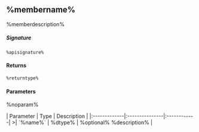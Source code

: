 ## %membername%

%memberdescription%

##### Signature
`%apisignature%`

#### Returns
`%returntype%`

#### Parameters
%noparam%

<parameter>
| Parameter	   | Type    | Description |
|:-------------|:---------------|:------------|
>| `%name%`    | %dtype% | %optional% %description% |

</parameter>
